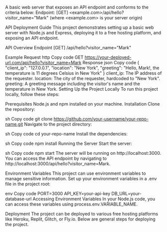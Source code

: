 A basic web server that exposes an API endpoint and conforms to the criteria below:
Endpoint: [GET] <example.com>/api/hello?visitor_name="Mark" (where <example.com> is your server origin)

API Deployment Guide
This project demonstrates setting up a basic web server with Node.js and Express, deploying it to a free hosting platform, and exposing an API endpoint.

API Overview
Endpoint
[GET] /api/hello?visitor_name="Mark"

Example Request
http
Copy code
GET https://your-deployed-url.com/api/hello?visitor_name=Mark
Response
json
Copy code
{
  "client_ip": "127.0.0.1",
  "location": "New York",
  "greeting": "Hello, Mark!, the temperature is 11 degrees Celsius in New York"
}
client_ip: The IP address of the requester.
location: The city of the requester, hardcoded to "New York".
greeting: A greeting message including the visitor's name and the temperature in New York.
Setting Up the Project Locally
To run this project locally, follow these steps:

Prerequisites
Node.js and npm installed on your machine.
Installation
Clone the repository:

sh
Copy code
git clone https://github.com/your-username/your-repo-name.git
Navigate to the project directory:

sh
Copy code
cd your-repo-name
Install the dependencies:

sh
Copy code
npm install
Running the Server
Start the server:

sh
Copy code
npm start
The server will be running on http://localhost:3000. You can access the API endpoint by navigating to http://localhost:3000/api/hello?visitor_name=Mark.

Environment Variables
This project can use environment variables to manage sensitive information. Set up your environment variables in a .env file in the project root:

env
Copy code
PORT=3000
API_KEY=your-api-key
DB_URL=your-database-url
Accessing Environment Variables
In your Node.js code, you can access these variables using process.env.VARIABLE_NAME.

Deployment
The project can be deployed to various free hosting platforms like Heroku, Replit, Glitch, or Fly.io. Below are general steps for deploying the project.
